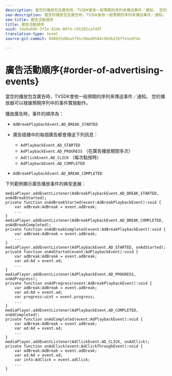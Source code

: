 ```yaml
---
description: 當您的播放包含廣告時，TVSDK會依一般預期的序列來傳送事件／通知。 您的播放器可以根據預期序列中的事件實施動作。
seo-description: 當您的播放包含廣告時，TVSDK會依一般預期的序列來傳送事件／通知。 您的播放器可以根據預期序列中的事件實施動作。
seo-title: 廣告活動順序
title: 廣告活動順序
uuid: 34a6a606-2f2e-42de-88fd-c91202cafddf
translation-type: tm+mt
source-git-commit: 040655d8ba5f91c98ed0584c08db226ffe1e0f4e

---
```



# 廣告活動順序{#order-of-advertising-events}

當您的播放包含廣告時，TVSDK會依一般預期的序列來傳送事件／通知。 您的播放器可以根據預期序列中的事件實施動作。

<!--<a id="section_69E3CCBC57BB48399799876E83908348"></a>-->

播放廣告時，事件的順序為：

* `AdBreakPlaybackEvent.AD_BREAK_STARTED`
* 廣告插播中的每個廣告都會傳送下列訊息：

   * `AdPlaybackEvent.AD_STARTED`
   * `AdPlaybackEvent.AD_PROGRESS` （在廣告播放期間多次）
   * `AdClickEvent.AD_CLICK` （每次點按時）
   * `AdPlaybackEvent.AD_COMPLETED`

* `AdBreakPlaybackEvent.AD_BREAK_COMPLETED`

下列範例顯示廣告播放事件的典型進展：

```
mediaPlayer.addEventListener(AdBreakPlaybackEvent.AD_BREAK_STARTED, onAdBreakStarted); 
private function onAdBreakStarted(event:AdBreakPlaybackEvent):void { 
    var adBreak:AdBreak = event.adBreak; 
    ... 
} 
mediaPlayer.addEventListener(AdBreakPlaybackEvent.AD_BREAK_COMPLETED, onAdBreakCompleted); 
private function onAdBreakCompleted(event:AdBreakPlaybackEvent):void { 
    var adBreak:AdBreak = event.adBreak; 
    ... 
} 
mediaPlayer.addEventListener(AdPlaybackEvent.AD_STARTED, onAdStarted); 
private function onAdStarted(event:AdPlaybackEvent):void { 
    var adBreak:AdBreak = event.adBreak; 
    var ad:Ad = event.ad; 
    ... 
} 
mediaPlayer.addEventListener(AdPlaybackEvent.AD_PROGRESS, onAdProgress); 
private function onAdProgress(event:AdBreakPlaybackEvent):void { 
    var adBreak:AdBreak = event.adBreak; 
    var ad:Ad = event.ad;  
    var progress:uint = event.progress; 
    ... 
} 
mediaPlayer.addEventListener(AdPlaybackEvent.AD_COMPLETED, onAdCompleted); 
private function onAdCompleted(event:AdPlaybackEvent):void { 
    var adBreak:AdBreak = event.adBreak; 
    var ad:Ad = event.ad; 
    ... 
} 
mediaPlayer.addEventListener(AdClickEvent.AD_CLICK, onAdClick); 
private function onAdClick(event:AdClickThroughEvent):void { 
    var adBreak:AdBreak = event.adBreak; 
    var ad:Ad = event.ad; 
    var info:AdClick = event.adClick; 
    ... 
} 
```

